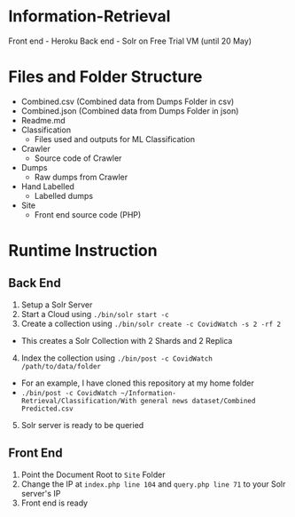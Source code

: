 # Information-Retrieval
Front end - Heroku
Back end - Solr on Free Trial VM (until 20 May)

# Files and Folder Structure
- Combined.csv (Combined data from Dumps Folder in csv)
- Combined.json (Combined data from Dumps Folder in json)
- Readme.md
- Classification
  - Files used and outputs for ML Classification
- Crawler
  - Source code of Crawler
- Dumps
  - Raw dumps from Crawler
- Hand Labelled
  - Labelled dumps
- Site
  - Front end source code (PHP)

# Runtime Instruction

## Back End
1. Setup a Solr Server
2. Start a Cloud using `./bin/solr start -c`
3. Create a collection using `./bin/solr create -c CovidWatch -s 2 -rf 2`
  - This creates a Solr Collection with 2 Shards and 2 Replica
4. Index the collection using `./bin/post -c CovidWatch /path/to/data/folder`
  - For an example, I have cloned this repository at my home folder
  - `./bin/post -c CovidWatch ~/Information-Retrieval/Classification/With general news dataset/Combined Predicted.csv`
5. Solr server is ready to be queried

## Front End
1. Point the Document Root to `Site` Folder
2. Change the IP at `index.php line 104` and `query.php line 71` to your Solr server's IP
3. Front end is ready
